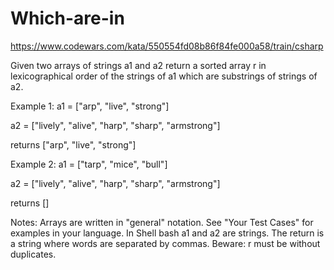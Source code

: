 # Which-are-in
https://www.codewars.com/kata/550554fd08b86f84fe000a58/train/csharp

Given two arrays of strings a1 and a2 return a sorted array r in lexicographical order of the strings of a1 which are substrings of strings of a2.

Example 1:
a1 = ["arp", "live", "strong"]

a2 = ["lively", "alive", "harp", "sharp", "armstrong"]

returns ["arp", "live", "strong"]

Example 2:
a1 = ["tarp", "mice", "bull"]

a2 = ["lively", "alive", "harp", "sharp", "armstrong"]

returns []

Notes:
Arrays are written in "general" notation. See "Your Test Cases" for examples in your language.
In Shell bash a1 and a2 are strings. The return is a string where words are separated by commas.
Beware: r must be without duplicates.

